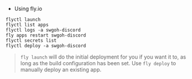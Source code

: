 * Using fly.io

```
flyctl launch
flyctl list apps
flyctl logs -a swgoh-discord
fly apps restart swgoh-discord
flyctl secrets list
flyctl deploy -a swgoh-discord
```

> `fly launch` will do the initial deployment for you if you want it to, as long as the build configuration has been set.
> Use `fly deploy` to manually deploy an existing app. 